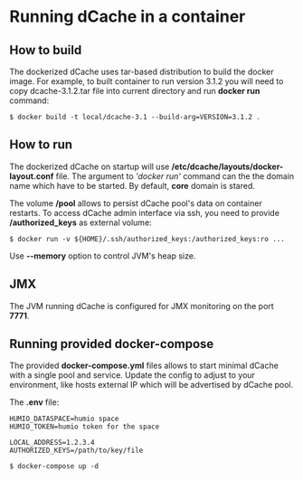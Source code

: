 Running dCache in a container
=============================

How to build
-----------

The dockerized dCache uses tar-based distribution to build the docker image.
For example, to built container to run version 3.1.2 you will need to copy
dcache-3.1.2.tar file into current directory and run __docker run__ command:

```
$ docker build -t local/dcache-3.1 --build-arg=VERSION=3.1.2 .
```

How to run
---------

The dockerized dCache on startup will use **/etc/dcache/layouts/docker-layout.conf** file.
The argument to *'docker run'* command can the the domain name which have to be started.
By default, **core** domain is stared.


The volume **/pool** allows to persist dCache pool's data on container restarts.
To access dCache admin interface via ssh, you need to provide **/authorized_keys** as
external volume:
```
$ docker run -v ${HOME}/.ssh/authorized_keys:/authorized_keys:ro ...
```

Use **--memory** option to control JVM's heap size.

JMX
---

The JVM running dCache is configured for JMX monitoring on the port **7771**.

Running provided docker-compose
-------------------------------

The provided **docker-compose.yml** files allows to start minimal dCache with a single pool and service.
Update the config to adjust to your environment, like hosts external IP which will be advertised by dCache
pool.

The **.env** file:
```
HUMIO_DATASPACE=humio space
HUMIO_TOKEN=humio token for the space

LOCAL_ADDRESS=1.2.3.4
AUTHORIZED_KEYS=/path/to/key/file
```

```
$ docker-compose up -d
```


